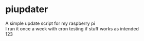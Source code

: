 # piupdater
A simple update script for my raspberry pi</br>
I run it once a week with cron
testing if stuff works as intended</br>
123